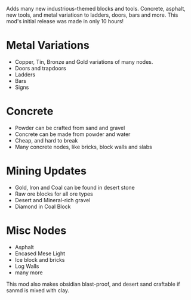 Adds many new industrious-themed blocks and tools. Concrete, asphalt, new tools,  and metal variatiosn to ladders, doors, bars and more.
This mod's initial release was made in only 10 hours! 

# **Metal Variations**
- Copper, Tin, Bronze and Gold variations of many nodes.
- Doors and trapdoors
- Ladders
- Bars
- Signs
# **Concrete**
- Powder can be crafted from sand and gravel
- Concrete can be made from powder and water
- Cheap, and hard to break
- Many concrete nodes, like bricks, block walls and slabs
# **Mining Updates**
- Gold, Iron and Coal can be found in desert stone
- Raw ore blocks for all ore types
- Desert and Mineral-rich gravel
- Diamond in Coal Block
# **Misc Nodes**
- Asphalt
- Encased Mese Light
- Ice block and bricks
- Log Walls
- many more

This mod also makes obsidian blast-proof, and desert sand craftable if sanmd is mixed with clay.
